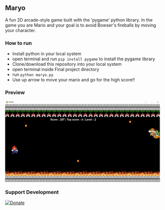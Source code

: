 ## Maryo

A fun 2D arcade-style game built with the 'pygame' python library. In the game you are Mario and your goal is to avoid Bowser's fireballs by moving your character.

### How to run

-   Install python in your local system
-   open terminal and run `pip install pygame` to install the pygame library
-   Clone/download this repository into your local system
-   open terminal inside Final project directory
-   run `python maryo.py`
-   Use up arrow to move your mario and go for the high score!!

### Preview

<img src="maryo-preview.png" align="center">

### Support Development
 
[![Donate](https://img.shields.io/badge/Donate-Paypal-blue?style=for-the-badge)](https://www.paypal.me/sdnitrogen)

